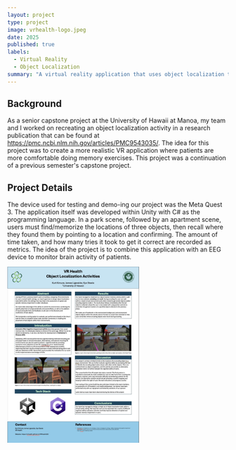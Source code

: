 ```yaml
---
layout: project
type: project
image: vrhealth-logo.jpeg
date: 2025
published: true
labels:
  - Virtual Reality
  - Object Localization
summary: "A virtual reality application that uses object localization tests as an aid for patients with memory or cognitive impairment."
---
```


## Background
As a senior capstone project at the University of Hawaii at Manoa, my team and I worked on recreating an object localization activity in a research publication that can be found at <a href="https://pmc.ncbi.nlm.nih.gov/articles/PMC9543035/">https://pmc.ncbi.nlm.nih.gov/articles/PMC9543035/</a>. The idea for this project was to create a more realistic VR application where patients are more comfortable doing memory exercises. This project was a continuation of a previous semester's capstone project.

## Project Details
The device used for testing and demo-ing our project was the Meta Quest 3. The application itself was developed within Unity with C# as the programming language. In a park scene, followed by an apartment scene, users must find/memorize the locations of three objects, then recall where they found them by pointing to a location and confirming. The amount of time taken, and how many tries it took to get it correct are recorded as metrics. The idea of the project is to combine this application with an EEG device to monitor brain activity of patients.


<div class="text-center p-4">
  <img width="300px" src="https://github.com/kyesteele/kyesteele.github.io/blob/main/vrhealth.jpg?raw=true">
</div>
